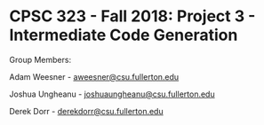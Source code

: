 # CPSC 323 - Fall 2018: Project 3 - Intermediate Code Generation

Group Members:
  
  Adam Weesner - aweesner@csu.fullerton.edu
  
  Joshua Ungheanu - joshuaungheanu@csu.fullerton.edu
  
  Derek Dorr      - derekdorr@csu.fullerton.edu
  
